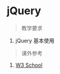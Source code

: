 # jQuery

> 教学要求

1. jQuery 基本使用

> 课外参考

1. [W3 School](http://www.w3schools.com/jquery/default.asp)